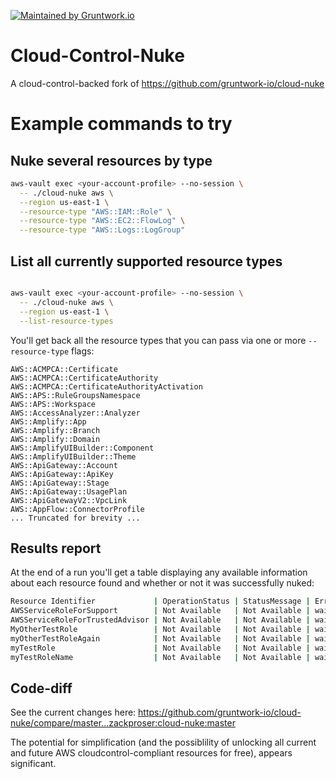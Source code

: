 [![Maintained by Gruntwork.io](https://img.shields.io/badge/maintained%20by-gruntwork.io-%235849a6.svg)](https://gruntwork.io/?ref=repo_cloud_nuke)

# Cloud-Control-Nuke 

A cloud-control-backed fork of https://github.com/gruntwork-io/cloud-nuke

# Example commands to try

## Nuke several resources by type

```bash 
aws-vault exec <your-account-profile> --no-session \
  -- ./cloud-nuke aws \
  --region us-east-1 \
  --resource-type "AWS::IAM::Role" \
  --resource-type "AWS::EC2::FlowLog" \
  --resource-type "AWS::Logs::LogGroup" 
```

## List all currently supported resource types

```bash 

aws-vault exec <your-account-profile> --no-session \
  -- ./cloud-nuke aws \
  --region us-east-1 \
  --list-resource-types
```

You'll get back all the resource types that you can pass via one or more `--resource-type` flags: 

```
AWS::ACMPCA::Certificate
AWS::ACMPCA::CertificateAuthority
AWS::ACMPCA::CertificateAuthorityActivation
AWS::APS::RuleGroupsNamespace
AWS::APS::Workspace
AWS::AccessAnalyzer::Analyzer
AWS::Amplify::App
AWS::Amplify::Branch
AWS::Amplify::Domain
AWS::AmplifyUIBuilder::Component
AWS::AmplifyUIBuilder::Theme
AWS::ApiGateway::Account
AWS::ApiGateway::ApiKey
AWS::ApiGateway::Stage
AWS::ApiGateway::UsagePlan
AWS::ApiGatewayV2::VpcLink
AWS::AppFlow::ConnectorProfile
... Truncated for brevity ...
```

## Results report 

At the end of a run you'll get a table displaying any available information about each resource found and whether or not it was successfully nuked:

```bash
Resource Identifier             | OperationStatus | StatusMessage | Error
AWSServiceRoleForSupport        | Not Available   | Not Available | waiter state transitioned to Failure
AWSServiceRoleForTrustedAdvisor | Not Available   | Not Available | waiter state transitioned to Failure
MyOtherTestRole                 | Not Available   | Not Available | waiter state transitioned to Failure
myOtherTestRoleAgain            | Not Available   | Not Available | waiter state transitioned to Failure
myTestRole                      | Not Available   | Not Available | waiter state transitioned to Failure
myTestRoleName                  | Not Available   | Not Available | waiter state transitioned to Failure
```

## Code-diff 

See the current changes here: https://github.com/gruntwork-io/cloud-nuke/compare/master...zackproser:cloud-nuke:master

The potential for simplification (and the possiblility of unlocking all current and future AWS cloudcontrol-compliant resources for free), appears significant. 
